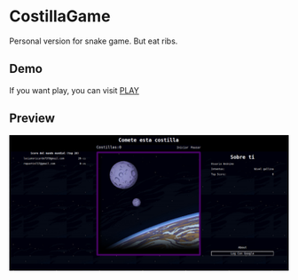 # CostillaGame
Personal version for snake game. But eat ribs.

## Demo
If you want play, you can visit [PLAY](https://test-7503a.firebaseapp.com/)

## Preview
![](/src/images/portada.png)

